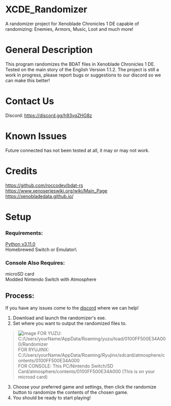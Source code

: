 # XCDE_Randomizer
A randomizer project for Xenoblade Chronicles 1 DE capable of randomizing: Enemies, Armors, Music, Loot and much more!

# General Description
This program randomizes the BDAT files in Xenoblade Chronicles 1 DE. Tested on the main story of the English Version 1.1.2. The project is still a work in progress, please report bugs or suggestions to our discord so we can make this better!

# Contact Us
Discord: https://discord.gg/h93yqZHG8z

# Known Issues
Future connected has not been tested at all, it may or may not work.

# Credits
https://github.com/roccodev/bdat-rs \
https://www.xenoserieswiki.org/wiki/Main_Page \
https://xenobladedata.github.io/

# Setup

### Requirements:
[Python v3.11.0](https://www.python.org/downloads/release/python-3110/)\
Homebrewed Switch or Emulator\

### Console Also Requires:
microSD card\
Modded Nintendo Switch with Atmosphere

## Process:
If you have any issues come to the [discord](https://discord.gg/h93yqZHG8z) where we can help!

1. Download and launch the randomizer's exe.
2. Set where you want to output the randomized files to.
>![image](https://github.com/user-attachments/assets/bc26971c-f2a8-4410-aa1b-4b264c86fcc1)
FOR YUZU: C:/Users/yourName/AppData/Roaming/yuzu/load/0100FF500E34A000/Randomizer\
FOR RYUJINX: C:/Users/yourName/AppData/Roaming/Ryujinx/sdcard/atmosphere/contents/0100FF500E34A000\
FOR CONSOLE: This PC/Nintendo Switch/SD Card/atmosphere/contents/0100FF500E34A000 (This is on your microsd card)

3. Choose your preferred game and settings, then click the randomize button to randomize the contents of the chosen game.
4. You should be ready to start playing!
